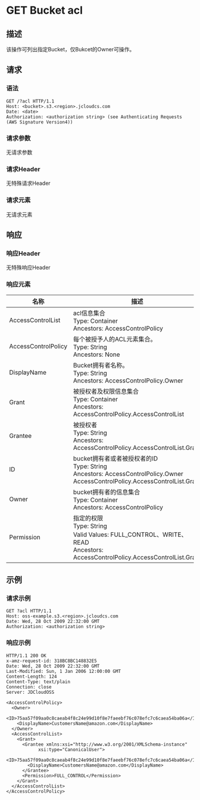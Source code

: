 # GET Bucket acl

## 描述
该操作可列出指定Bucket，仅Bukcet的Owner可操作。

## 请求
### 语法
```
GET /?acl HTTP/1.1
Host: <bucket>.s3.<region>.jcloudcs.com 
Date: <date>
Authorization: <authorization string> (see Authenticating Requests (AWS Signature Version4))
```

###  请求参数
无请求参数
### 请求Header
无特殊请求Header
### 请求元素
无请求元素

## 响应
### 响应Header
无特殊响应Header
### 响应元素

名称|描述
---|---
AccessControlList|acl信息集合<br>Type: Container<br>Ancestors: AccessControlPolicy
AccessControlPolicy|每个被授予人的ACL元素集合。<br>Type: String<br>Ancestors: None
DisplayName|Bucket拥有者名称。<br>Type: String<br>Ancestors: AccessControlPolicy.Owner
Grant|被授权者及权限信息集合<br>Type: Container<br>Ancestors: AccessControlPolicy.AccessControlList
Grantee|被授权者<br>Type: String<br>Ancestors: AccessControlPolicy.AccessControlList.Grant
ID|bucket拥有者或者被授权者的ID<br>Type: String<br>Ancestors: AccessControlPolicy.Owner<br> AccessControlPolicy.AccessControlList.Grant
Owner|bucket拥有者的信息集合<br>Type: Container<br>Ancestors: AccessControlPolicy
Permission|指定的权限<br>Type: String<br>Valid Values: FULL_CONTROL、WRITE、READ <br>Ancestors: AccessControlPolicy.AccessControlList.Grant

## 示例
### 请求示例
```
GET ?acl HTTP/1.1
Host: oss-example.s3.<region>.jcloudcs.com 
Date: Wed, 28 Oct 2009 22:32:00 GMT
Authorization: <authorization string>
```
### 响应示例
```
HTTP/1.1 200 OK
x-amz-request-id: 318BC8BC148832E5
Date: Wed, 28 Oct 2009 22:32:00 GMT
Last-Modified: Sun, 1 Jan 2006 12:00:00 GMT
Content-Length: 124
Content-Type: text/plain
Connection: close
Server: JDCloudOSS

<AccessControlPolicy>
  <Owner>
    <ID>75aa57f09aa0c8caeab4f8c24e99d10f8e7faeebf76c078efc7c6caea54ba06a</ID>
    <DisplayName>CustomersName@amazon.com</DisplayName>
  </Owner>
  <AccessControlList>
    <Grant>
      <Grantee xmlns:xsi="http://www.w3.org/2001/XMLSchema-instance"
			xsi:type="CanonicalUser">
        <ID>75aa57f09aa0c8caeab4f8c24e99d10f8e7faeebf76c078efc7c6caea54ba06a</ID>
        <DisplayName>CustomersName@amazon.com</DisplayName>
      </Grantee>
      <Permission>FULL_CONTROL</Permission>
    </Grant>
  </AccessControlList>
</AccessControlPolicy> 
```
